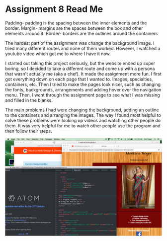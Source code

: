 # Assignment 8 Read Me

Padding- padding is the spacing between the inner elements and the border.
Margin- margins are the spaces between the box and other elements around it.
Border- borders are the outlines around the containers

The hardest part of the assignment was change the background image. I tried many different routes and none of them worked. However, I watched a youtube video which got me to where I have it now.  

I started out taking this project seriously, but the website ended up super boring, so I decided to take a different route and come up with a persona that wasn't actually me (aka a chef). It made the assignment more fun. I first got everything down on each page that I wanted to. Images, specialties, containers, etc. Then I tried to make the pages look nicer, such as changing the fonts, backgrounds, arrangements and adding hover over the navigation menu. Then, I went through the assignment page to see what I was missing and filled in the blanks.

The main problems I had were changing the background, adding an outline to the containers and arranging the images. The way I found most helpful to solve these problems were looking up videos and watching other people do them. It was very helpful for me to watch other people use the program and then follow their steps.

![image](./desktopimage.jpg)
